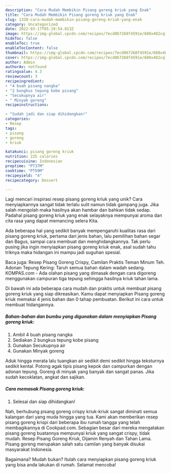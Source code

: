 ```yaml
---
description: "Cara Mudah Membikin Pisang goreng kriuk yang Enak"
title: "Cara Mudah Membikin Pisang goreng kriuk yang Enak"
slug: 1330-cara-mudah-membikin-pisang-goreng-kriuk-yang-enak
category: Uncategorized
date: 2022-03-17T05:19:54.813Z
image: https://img-global.cpcdn.com/recipes/7ecd067268f4591e/680x482cq70/pisang-goreng-kriuk-foto-resep-utama.jpg
hideToc: false
enableToc: true
enableTocContent: false
thumbnail: https://img-global.cpcdn.com/recipes/7ecd067268f4591e/680x482cq70/pisang-goreng-kriuk-foto-resep-utama.jpg
cover: https://img-global.cpcdn.com/recipes/7ecd067268f4591e/680x482cq70/pisang-goreng-kriuk-foto-resep-utama.jpg
author: Admin
authorAv: notfound
ratingvalue: 4.3
reviewcount: 3
recipeingredient:
- "4 buah pisang nangka"
- "2 bungkus tepung kobe pisang"
- "Secukupnya air"
- " Minyak goreng"
recipeinstructions:

- "Sudah jadi dan siap dihidangkan!"
categories:
- Resep
tags:
- pisang
- goreng
- kriuk

katakunci: pisang goreng kriuk 
nutrition: 225 calories
recipecuisine: Indonesian
preptime: "PT37M"
cooktime: "PT59M"
recipeyield: "4"
recipecategory: Dessert

---
```





Lagi mencari inspirasi resep pisang goreng kriuk yang unik? Cara menyiapkannya sangat tidak terlalu sulit namun tidak gampang juga. Jika salah mengolah maka hasilnya akan hambar dan bahkan tidak sedap. Padahal pisang goreng kriuk yang enak selayaknya mempunyai aroma dan cita rasa yang dapat memancing selera Kita.





Ada beberapa hal yang sedikit banyak mempengaruhi kualitas rasa dari pisang goreng kriuk, pertama dari jenis bahan, lalu pemilihan bahan segar dan Bagus, sampai cara membuat dan menghidangkannya. Tak perlu pusing jika ingin menyiapkan pisang goreng kriuk enak,      asal sudah tahu triknya maka hidangan ini mampu jadi suguhan spesial.














Baca juga: Resep Pisang Goreng Crispy, Camilan Praktis Teman Minum Teh. Adonan Tepung Kering: Taruh semua bahan dalam wadah sedang. KOMPAS.com - Ada olahan pisang yang dimasak dengan cara digoreng menggunakan campuran tiga tepung sehingga hasilnya kriuk tahan lama.






Di bawah ini ada beberapa cara mudah dan praktis untuk membuat pisang goreng kriuk yang siap dikreasikan. Kamu dapat menyiapkan Pisang goreng kriuk memakai 4 jenis bahan dan 0 tahap pembuatan. Berikut ini cara untuk membuat hidangannya.

<!--inarticleads1-->

##### Bahan-bahan dan bumbu yang digunakan dalam menyiapkan Pisang goreng kriuk:

1. Ambil 4 buah pisang nangka
1. Sediakan 2 bungkus tepung kobe pisang
1. Gunakan Secukupnya air
1. Gunakan  Minyak goreng


Aduk hingga merata lalu tuangkan air sedikit demi sedikit hingga teksturnya sedikit kental. Potong agak tipis pisang kepok dan campurkan dengan adonan tepung. Goreng di minyak yang banyak dan sangat panas. Jika sudah kecoklatan, angkat dan sajikan. 

<!--inarticleads2-->

##### Cara memasak Pisang goreng kriuk:


1. Selesai dan siap dihidangkan!

Nah, berhubung pisang goreng crispy kriuk-kriuk sangat diminati semua kalangan dari yang muda hingga yang tua. Kami akan memberikan resep pisang goreng krispi dari beberapa ibu rumah tangga yang telah membagikannya di Cookpad.com. Sebagian besar dari mereka mengatakan pisang goreng buatannya mempunyai kriuk yang sangat crispy, tidak mudah. Resep Pisang Goreng Kriuk, Dijamin Renyah dan Tahan Lama. Pisang goreng merupakan salah satu camilan yang banyak disukai masyarakat Indonesia. 

Bagaimana? Mudah bukan? Itulah cara menyiapkan pisang goreng kriuk yang bisa anda lakukan di rumah. Selamat mencoba!
